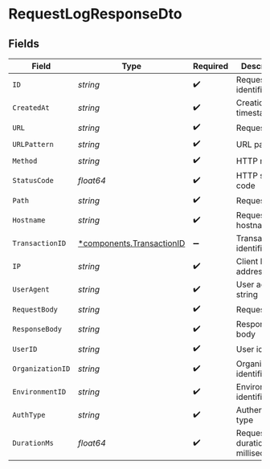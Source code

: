 # RequestLogResponseDto


## Fields

| Field                                                                 | Type                                                                  | Required                                                              | Description                                                           |
| --------------------------------------------------------------------- | --------------------------------------------------------------------- | --------------------------------------------------------------------- | --------------------------------------------------------------------- |
| `ID`                                                                  | *string*                                                              | :heavy_check_mark:                                                    | Request log identifier                                                |
| `CreatedAt`                                                           | *string*                                                              | :heavy_check_mark:                                                    | Creation timestamp                                                    |
| `URL`                                                                 | *string*                                                              | :heavy_check_mark:                                                    | Request URL                                                           |
| `URLPattern`                                                          | *string*                                                              | :heavy_check_mark:                                                    | URL pattern                                                           |
| `Method`                                                              | *string*                                                              | :heavy_check_mark:                                                    | HTTP method                                                           |
| `StatusCode`                                                          | *float64*                                                             | :heavy_check_mark:                                                    | HTTP status code                                                      |
| `Path`                                                                | *string*                                                              | :heavy_check_mark:                                                    | Request path                                                          |
| `Hostname`                                                            | *string*                                                              | :heavy_check_mark:                                                    | Request hostname                                                      |
| `TransactionID`                                                       | [*components.TransactionID](../../models/components/transactionid.md) | :heavy_minus_sign:                                                    | Transaction identifier                                                |
| `IP`                                                                  | *string*                                                              | :heavy_check_mark:                                                    | Client IP address                                                     |
| `UserAgent`                                                           | *string*                                                              | :heavy_check_mark:                                                    | User agent string                                                     |
| `RequestBody`                                                         | *string*                                                              | :heavy_check_mark:                                                    | Request body                                                          |
| `ResponseBody`                                                        | *string*                                                              | :heavy_check_mark:                                                    | Response body                                                         |
| `UserID`                                                              | *string*                                                              | :heavy_check_mark:                                                    | User identifier                                                       |
| `OrganizationID`                                                      | *string*                                                              | :heavy_check_mark:                                                    | Organization identifier                                               |
| `EnvironmentID`                                                       | *string*                                                              | :heavy_check_mark:                                                    | Environment identifier                                                |
| `AuthType`                                                            | *string*                                                              | :heavy_check_mark:                                                    | Authentication type                                                   |
| `DurationMs`                                                          | *float64*                                                             | :heavy_check_mark:                                                    | Request duration in milliseconds                                      |
